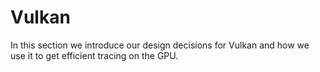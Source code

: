 # Vulkan

In this section we introduce our design decisions for Vulkan and how
we use it to get efficient tracing on the GPU.